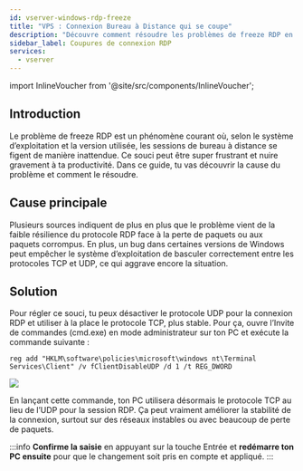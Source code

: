 ```yaml
---
id: vserver-windows-rdp-freeze
title: "VPS : Connexion Bureau à Distance qui se coupe"
description: "Découvre comment résoudre les problèmes de freeze RDP en améliorant la stabilité de la connexion et en boostant ta productivité en bureau à distance → En savoir plus maintenant"
sidebar_label: Coupures de connexion RDP
services:
  - vserver
---
```


import InlineVoucher from '@site/src/components/InlineVoucher';

## Introduction

Le problème de freeze RDP est un phénomène courant où, selon le système d’exploitation et la version utilisée, les sessions de bureau à distance se figent de manière inattendue. Ce souci peut être super frustrant et nuire gravement à ta productivité. Dans ce guide, tu vas découvrir la cause du problème et comment le résoudre.

<InlineVoucher />

## Cause principale

Plusieurs sources indiquent de plus en plus que le problème vient de la faible résilience du protocole RDP face à la perte de paquets ou aux paquets corrompus. En plus, un bug dans certaines versions de Windows peut empêcher le système d’exploitation de basculer correctement entre les protocoles TCP et UDP, ce qui aggrave encore la situation.

## Solution

Pour régler ce souci, tu peux désactiver le protocole UDP pour la connexion RDP et utiliser à la place le protocole TCP, plus stable. Pour ça, ouvre l’Invite de commandes (cmd.exe) en mode administrateur sur ton PC et exécute la commande suivante :

```
reg add "HKLM\software\policies\microsoft\windows nt\Terminal Services\Client" /v fClientDisableUDP /d 1 /t REG_DWORD
```

![](https://screensaver01.zap-hosting.com/index.php/s/6E6AzroG88ETj2X/preview)

En lançant cette commande, ton PC utilisera désormais le protocole TCP au lieu de l’UDP pour la session RDP. Ça peut vraiment améliorer la stabilité de la connexion, surtout sur des réseaux instables ou avec beaucoup de perte de paquets.

:::info 
**Confirme la saisie** en appuyant sur la touche Entrée et **redémarre ton PC ensuite** pour que le changement soit pris en compte et appliqué.
:::

<InlineVoucher />